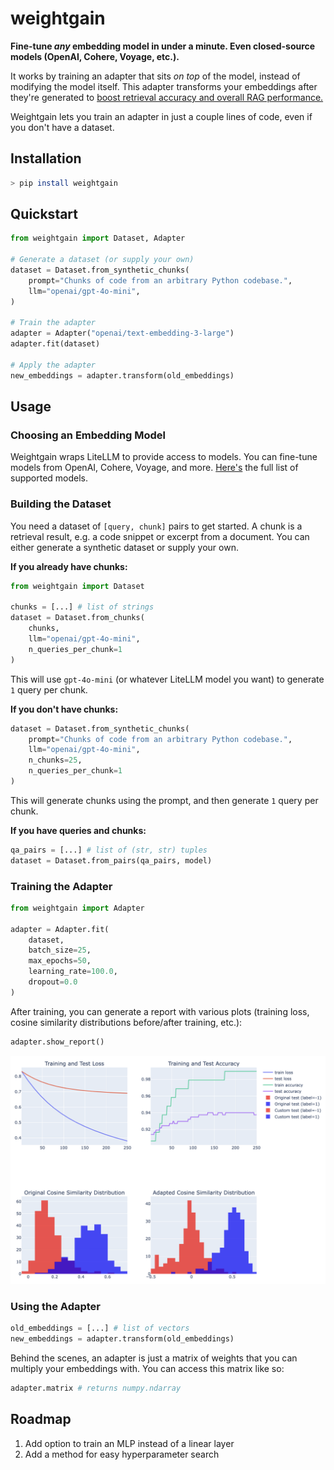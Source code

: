 # weightgain

**Fine-tune _any_ embedding model in under a minute. Even closed-source models (OpenAI, Cohere, Voyage, etc.).**

It works by training an adapter that sits _on top_ of the model, instead of modifying the model itself. This adapter transforms your embeddings after they're generated to [boost retrieval accuracy and overall RAG performance.](https://research.trychroma.com/embedding-adapters)

Weightgain lets you train an adapter in just a couple lines of code, even if you don't have a dataset.

## Installation

```bash
> pip install weightgain
```

## Quickstart

```python
from weightgain import Dataset, Adapter

# Generate a dataset (or supply your own)
dataset = Dataset.from_synthetic_chunks(
    prompt="Chunks of code from an arbitrary Python codebase.",
    llm="openai/gpt-4o-mini",
)

# Train the adapter
adapter = Adapter("openai/text-embedding-3-large")
adapter.fit(dataset)

# Apply the adapter
new_embeddings = adapter.transform(old_embeddings)
```

## Usage

### Choosing an Embedding Model

Weightgain wraps LiteLLM to provide access to models. You can fine-tune models from OpenAI, Cohere, Voyage, and more. [Here's](https://docs.litellm.ai/docs/embedding/supported_embedding) the full list of supported models.

<!--TODO: You can also define your own-->

### Building the Dataset

You need a dataset of `[query, chunk]` pairs to get started. A chunk is a retrieval result, e.g. a code snippet or excerpt from a document. You can either generate a synthetic dataset or supply your own.

**If you already have chunks:**

```python
from weightgain import Dataset

chunks = [...] # list of strings
dataset = Dataset.from_chunks(
    chunks,
    llm="openai/gpt-4o-mini",
    n_queries_per_chunk=1
)
```

This will use `gpt-4o-mini` (or whatever LiteLLM model you want) to generate `1` query per chunk.

**If you don't have chunks:**

```python
dataset = Dataset.from_synthetic_chunks(
    prompt="Chunks of code from an arbitrary Python codebase.",
    llm="openai/gpt-4o-mini",
    n_chunks=25,
    n_queries_per_chunk=1
)
```

This will generate chunks using the prompt, and then generate `1` query per chunk.

**If you have queries and chunks:**

```python
qa_pairs = [...] # list of (str, str) tuples
dataset = Dataset.from_pairs(qa_pairs, model)
```

### Training the Adapter

```python
from weightgain import Adapter

adapter = Adapter.fit(
    dataset,
    batch_size=25,
    max_epochs=50,
    learning_rate=100.0,
    dropout=0.0
)
```

After training, you can generate a report with various plots (training loss, cosine similarity distributions before/after training, etc.):

```python
adapter.show_report()
```

![Example report](./report.png)

### Using the Adapter

```python
old_embeddings = [...] # list of vectors
new_embeddings = adapter.transform(old_embeddings)
```

Behind the scenes, an adapter is just a matrix of weights that you can multiply your embeddings with. You can access this matrix like so:

```python
adapter.matrix # returns numpy.ndarray
```

## Roadmap

1. Add option to train an MLP instead of a linear layer
2. Add a method for easy hyperparameter search
